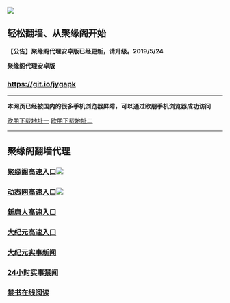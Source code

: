 ![](https://raw.githubusercontent.com/hao369/a/master/j.jpg)



## 轻松翻墙、从聚缘阁开始



**【公告】聚缘阁代理安卓版已经更新，请升级。2019/5/24**

 
**聚缘阁代理安卓版**
### https://git.io/jygapk  

***


**本网页已经被国内的很多手机浏览器屏障，可以通过欧朋手机浏览器成功访问**

[欧朋下载地址一](https://github.com/hao369/611/raw/master/oupengliulanqi_108.apk)   [欧朋下载地址二](http://gdown.baidu.com/data/wisegame/9a276c92b5b78d2d/oupengliulanqi_108.apk)

***



## 聚缘阁翻墙代理 

### [聚缘阁高速入口](https://g7gfzxuspg.execute-api.ap-northeast-2.amazonaws.com/j)![](https://raw.githubusercontent.com/hao369/a/master/jyg.gif)

### [动态网高速入口](https://qippa1otp2.execute-api.ap-southeast-1.amazonaws.com/jp)![](https://raw.githubusercontent.com/hao369/a/master/jygdl.gif)


### [新唐人高速入口](https://qippa1otp2.execute-api.ap-southeast-1.amazonaws.com/jp)

### [大纪元高速入口](https://qippa1otp2.execute-api.ap-southeast-1.amazonaws.com/jp)


### [大纪元实事新闻](https://git.io/fjmgE)

### [24小时实事禁闻](https://git.io/fj3Go)

### [禁书在线阅读](https://git.io/fjJ5Z)






